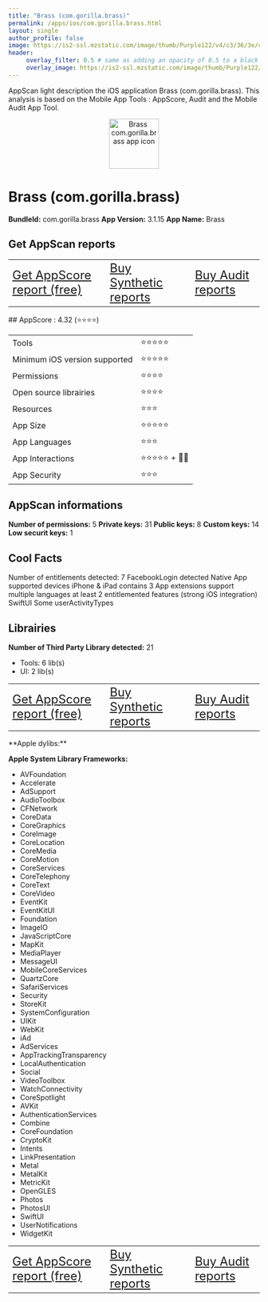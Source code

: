 ```yaml
---
title: "Brass (com.gorilla.brass)"
permalink: /apps/ios/com.gorilla.brass.html
layout: single
author_profile: false
image: https://is2-ssl.mzstatic.com/image/thumb/Purple122/v4/c3/36/3e/c3363e4e-4ab6-be55-52f2-72333a25a47a/AppIcon-0-1x_U007emarketing-0-0-0-7-0-0-sRGB-85-220.png/512x512bb.jpg
header: 
     overlay_filter: 0.5 # same as adding an opacity of 0.5 to a black background
     overlay_image: https://is2-ssl.mzstatic.com/image/thumb/Purple122/v4/c3/36/3e/c3363e4e-4ab6-be55-52f2-72333a25a47a/AppIcon-0-1x_U007emarketing-0-0-0-7-0-0-sRGB-85-220.png/512x512bb.jpg
---
```

AppScan light description the iOS application Brass (com.gorilla.brass). This analysis is based on the Mobile App Tools : AppScore, Audit and the Mobile Audit App Tool.

  
  
<div style="text-align: center;"><img src="https://is2-ssl.mzstatic.com/image/thumb/Purple122/v4/c3/36/3e/c3363e4e-4ab6-be55-52f2-72333a25a47a/AppIcon-0-1x_U007emarketing-0-0-0-7-0-0-sRGB-85-220.png/512x512bb.jpg" width="100" height="100" alt="Brass com.gorilla.brass app icon"></div>  
  
# Brass (com.gorilla.brass)

**BundleId:** com.gorilla.brass
**App Version:** 3.1.15
**App Name:** Brass


## Get AppScan reports
<table>
	<tr>
	<td> <a target="_blank" id="get-appscore-report" href="/appscore-evaluation-appstore-one-app.html?bundleID=com.gorilla.brass" class="btn btn--inverse" style="font-size: 1.5em;"> Get AppScore report (free)</a> </td>
	<td> <a target="_blank" id="get-synthetic-reports" href="/appstore-app.html?bundleID=com.gorilla.brass" class="btn btn--info" style="font-size: 1.5em;"> Buy Synthetic reports</a></td>
	<td> <a target="_blank" id="get-audit-reports" href="/appstore-app.html?bundleID=com.gorilla.brass" class="btn btn--success" style="font-size: 1.5em;"> Buy Audit reports</a>  </td>
</tr></table>
## AppScore : 4.32 (⭐️⭐️⭐️⭐️) 

<table>
<tr><td> Tools </td><td> ⭐️⭐️⭐️⭐️⭐️ </td></tr>
<tr><td> Minimum iOS version supported </td><td> ⭐️⭐️⭐️⭐️⭐️ </td></tr>
<tr><td> Permissions </td><td> ⭐️⭐️⭐️⭐️ </td></tr>
<tr><td> Open source librairies </td><td> ⭐️⭐️⭐️⭐️ </td></tr>
<tr><td> Resources </td><td> ⭐️⭐️⭐️ </td></tr>
<tr><td> App Size </td><td> ⭐️⭐️⭐️⭐️⭐️ </td></tr>
<tr><td> App Languages </td><td> ⭐️⭐️⭐️ </td></tr>
<tr><td> App Interactions </td><td> ⭐️⭐️⭐️⭐️⭐️ + 🌟🌟 </td></tr>
<tr><td> App Security </td><td> ⭐️⭐️⭐️ </td></tr>
</table>

  
  
## AppScan informations 

**Number of permissions:** 5
**Private keys:** 31
**Public keys:** 8
**Custom keys:** 14
**Low securit keys:** 1
  


## Cool Facts

Number of entitlements detected: 7
FacebookLogin detected
Native App
supported devices iPhone & iPad
contains 3 App extensions
support multiple languages
at least 2 entitlemented features (strong iOS integration)
SwiftUI
Some userActivityTypes
  


## Librairies 
**Number of Third Party Library detected:** 21
- Tools: 6 lib(s)
- UI: 2 lib(s)

<table>
	<tr>
	<td> <a target="_blank" id="get-appscore-report" href="/appscore-evaluation-appstore-one-app.html?bundleID=com.gorilla.brass" class="btn btn--inverse" style="font-size: 1.5em;"> Get AppScore report (free)</a> </td>
	<td> <a target="_blank" id="get-synthetic-reports" href="/appstore-app.html?bundleID=com.gorilla.brass" class="btn btn--info" style="font-size: 1.5em;"> Buy Synthetic reports</a></td>
	<td> <a target="_blank" id="get-audit-reports" href="/appstore-app.html?bundleID=com.gorilla.brass" class="btn btn--success" style="font-size: 1.5em;"> Buy Audit reports</a>  </td>
</tr></table>
**Apple dylibs:**


**Apple System Library Frameworks:**
- AVFoundation
- Accelerate
- AdSupport
- AudioToolbox
- CFNetwork
- CoreData
- CoreGraphics
- CoreImage
- CoreLocation
- CoreMedia
- CoreMotion
- CoreServices
- CoreTelephony
- CoreText
- CoreVideo
- EventKit
- EventKitUI
- Foundation
- ImageIO
- JavaScriptCore
- MapKit
- MediaPlayer
- MessageUI
- MobileCoreServices
- QuartzCore
- SafariServices
- Security
- StoreKit
- SystemConfiguration
- UIKit
- WebKit
- iAd
- AdServices
- AppTrackingTransparency
- LocalAuthentication
- Social
- VideoToolbox
- WatchConnectivity
- CoreSpotlight
- AVKit
- AuthenticationServices
- Combine
- CoreFoundation
- CryptoKit
- Intents
- LinkPresentation
- Metal
- MetalKit
- MetricKit
- OpenGLES
- Photos
- PhotosUI
- SwiftUI
- UserNotifications
- WidgetKit


  
<table>
	<tr>
	<td> <a target="_blank" id="get-appscore-report" href="/appscore-evaluation-appstore-one-app.html?bundleID=com.gorilla.brass" class="btn btn--inverse" style="font-size: 1.5em;"> Get AppScore report (free)</a> </td>
	<td> <a target="_blank" id="get-synthetic-reports" href="/appstore-app.html?bundleID=com.gorilla.brass" class="btn btn--info" style="font-size: 1.5em;"> Buy Synthetic reports</a></td>
	<td> <a target="_blank" id="get-audit-reports" href="/appstore-app.html?bundleID=com.gorilla.brass" class="btn btn--success" style="font-size: 1.5em;"> Buy Audit reports</a>  </td>
</tr></table>


